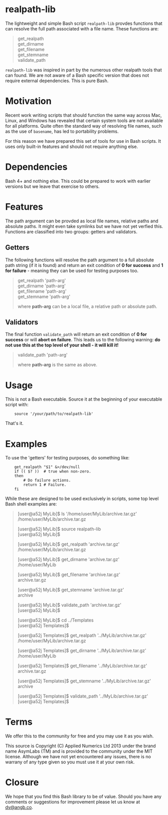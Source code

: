realpath-lib
============

The lightweight and simple Bash script `realpath-lib` provdes functions that can 
resolve the full path associated with a file name.   These functions are:  

>get_realpath  
>get_dirname  
>get_filename  
>get_stemname  
>validate_path  

`realpath-lib` was inspired in part by the numerous other realpath tools that
can found.  We are not aware of a Bash specific version that does not require
external dependencies.  This is pure Bash.  

Motivation
==========

Recent work writing scripts that should function the same way across Mac, Linux,
and Windows has revealed that certain system tools are not available for all
platforms.  Quite often the standard way of resolving file names, such as the
use of `basename`, has led to portability problems.  
  
For this reason we have prepared this set of tools for use in Bash scripts.  It
uses only built-in features and should not require anything else.   

Dependencies
============

Bash 4+ and nothing else.  This could be prepared to work with earlier versions 
but we leave that exercise to others.  

Features
========

The path argument can be provded as local file names, relative paths and absolute
paths.  It might even take symlinks but we have not yet verfied this.  Functions
are classified into two groups: getters and validators.  

Getters
-------

The following functions will resolve the path argument to a full absolute path
string (if it is found) and return an exit condition of **0 for success** and 
**1 for failure** - meaning they can be used for testing purposes too.  
  
>get_realpath 'path-arg'  
>get_dirname 'path-arg'  
>get_filename 'path-arg'  
>get_stemname 'path-arg'  
>  
>where **path-arg** can be a local file, a relative path or absolute path.   

Validators
----------

The final function `validate_path` will return an exit condition of **0 for success**
or will **abort on failure**.  This leads us to the following warning: **do not use
this at the top level of your shell - it will kill it!**  
  
>validate_path 'path-arg'  
>  
>where **path-arg** is the same as above.  

Usage
=====

This is not a Bash executable.  Source it at the beginning of your executable script
with:  
  
        source '/your/path/to/realpath-lib'

That's it.
  
Examples
========

To use the 'getters' for testing purposes, do something like:  

        get_realpath "$1" &>/dev/null
        if (( $? ))  # true when non-zero.
        then
            # Do failure actions. 
            return 1 # Failure. 
        fi

While these are designed to be used exclusively in scripts, some top level
Bash shell examples are:  

>[user@a52j MyLib]$ ls '/home/user/MyLib/archive.tar.gz'  
>/home/user/MyLib/archive.tar.gz  
>  
>[user@a52j MyLib]$ source realpath-lib  
>[user@a52j MyLib]$  
>  
>[user@a52j MyLib]$ get_realpath 'archive.tar.gz'  
>/home/user/MyLib/archive.tar.gz  
>  
>[user@a52j MyLib]$ get_dirname 'archive.tar.gz'  
>/home/user/MyLib  
>  
>[user@a52j MyLib]$ get_filename 'archive.tar.gz'  
>archive.tar.gz  
>  
>[user@a52j MyLib]$ get_stemname 'archive.tar.gz'  
>archive  
>  
>[user@a52j MyLib]$ validate_path 'archive.tar.gz'  
>[user@a52j MyLib]$  
>  
>[user@a52j MyLib]$ cd ../Templates  
>[user@a52j Templates]$  
>  
>[user@a52j Templates]$ get_realpath '../MyLib/archive.tar.gz'  
>/home/user/MyLib/archive.tar.gz  
>  
>[user@a52j Templates]$ get_dirname '../MyLib/archive.tar.gz'  
>/home/user/MyLib  
>  
>[user@a52j Templates]$ get_filename '../MyLib/archive.tar.gz'  
>archive.tar.gz  
>  
>[user@a52j Templates]$ get_stemname '../MyLib/archive.tar.gz'  
>archive  
>  
>[user@a52j Templates]$ validate_path '../MyLib/archive.tar.gz'  
>[user@a52j Templates]$  

Terms
=====

We offer this to the community for free and you may use it as you wish.  
  
This source is Copyright (C) Applied Numerics Ltd 2013 under the brand name 
AsymLabs (TM) and is provided to the community under the MIT license.  Although 
we have not yet encountered any issues, there is no warrany of any type given 
so you must use it at your own risk.  

Closure
=======

We hope that you find this Bash library to be of value.  Should you have any 
comments or suggestions for improvement please let us know at dv@angb.co.  

